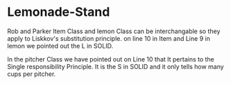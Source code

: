 # Lemonade-Stand
Rob and Parker
Item Class and lemon Class can be interchangable so they apply to Liskkov's substitution principle.
on line 10 in Item and Line 9 in lemon we pointed out the L in SOLID.

In the pitcher Class we have pointed out on Line 10 that It pertains to the Single responsibility Principle.
It is the S in SOLID and it only tells how many cups per pitcher.